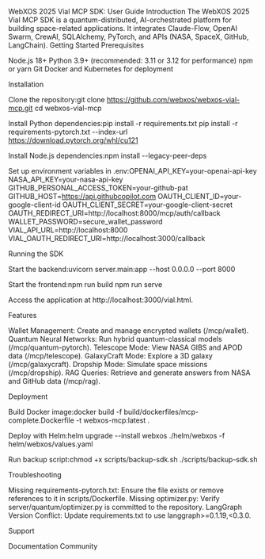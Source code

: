 WebXOS 2025 Vial MCP SDK: User Guide
Introduction
The WebXOS 2025 Vial MCP SDK is a quantum-distributed, AI-orchestrated platform for building space-related applications. It integrates Claude-Flow, OpenAI Swarm, CrewAI, SQLAlchemy, PyTorch, and APIs (NASA, SpaceX, GitHub, LangChain).
Getting Started
Prerequisites

Node.js 18+
Python 3.9+ (recommended: 3.11 or 3.12 for performance)
npm or yarn
Git
Docker and Kubernetes for deployment

Installation

Clone the repository:git clone https://github.com/webxos/webxos-vial-mcp.git
cd webxos-vial-mcp


Install Python dependencies:pip install -r requirements.txt
pip install -r requirements-pytorch.txt --index-url https://download.pytorch.org/whl/cu121


Install Node.js dependencies:npm install --legacy-peer-deps


Set up environment variables in .env:OPENAI_API_KEY=your-openai-api-key
NASA_API_KEY=your-nasa-api-key
GITHUB_PERSONAL_ACCESS_TOKEN=your-github-pat
GITHUB_HOST=https://api.githubcopilot.com
OAUTH_CLIENT_ID=your-google-client-id
OAUTH_CLIENT_SECRET=your-google-client-secret
OAUTH_REDIRECT_URI=http://localhost:8000/mcp/auth/callback
WALLET_PASSWORD=secure_wallet_password
VIAL_API_URL=http://localhost:8000
VIAL_OAUTH_REDIRECT_URI=http://localhost:3000/callback



Running the SDK

Start the backend:uvicorn server.main:app --host 0.0.0.0 --port 8000


Start the frontend:npm run build
npm run serve


Access the application at http://localhost:3000/vial.html.

Features

Wallet Management: Create and manage encrypted wallets (/mcp/wallet).
Quantum Neural Networks: Run hybrid quantum-classical models (/mcp/quantum-pytorch).
Telescope Mode: View NASA GIBS and APOD data (/mcp/telescope).
GalaxyCraft Mode: Explore a 3D galaxy (/mcp/galaxycraft).
Dropship Mode: Simulate space missions (/mcp/dropship).
RAG Queries: Retrieve and generate answers from NASA and GitHub data (/mcp/rag).

Deployment

Build Docker image:docker build -f build/dockerfiles/mcp-complete.Dockerfile -t webxos-mcp:latest .


Deploy with Helm:helm upgrade --install webxos ./helm/webxos -f helm/webxos/values.yaml


Run backup script:chmod +x scripts/backup-sdk.sh
./scripts/backup-sdk.sh



Troubleshooting

Missing requirements-pytorch.txt: Ensure the file exists or remove references to it in scripts/Dockerfile.
Missing optimizer.py: Verify server/quantum/optimizer.py is committed to the repository.
LangGraph Version Conflict: Update requirements.txt to use langgraph>=0.1.19,<0.3.0.

Support

Documentation
Community
